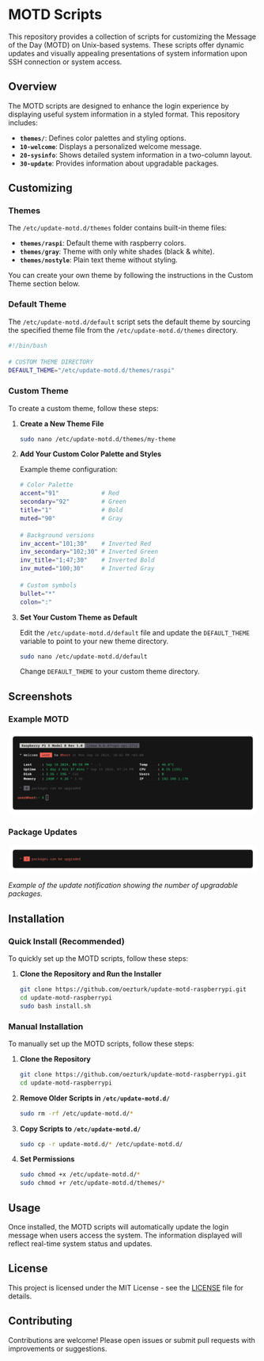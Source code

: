 # MOTD Scripts

This repository provides a collection of scripts for customizing the Message of the Day (MOTD) on Unix-based systems. These scripts offer dynamic updates and visually appealing presentations of system information upon SSH connection or system access.

## Overview

The MOTD scripts are designed to enhance the login experience by displaying useful system information in a styled format. This repository includes:

- **`themes/`**: Defines color palettes and styling options.
- **`10-welcome`**: Displays a personalized welcome message.
- **`20-sysinfo`**: Shows detailed system information in a two-column layout.
- **`30-update`**: Provides information about upgradable packages.

## Customizing

### Themes

The `/etc/update-motd.d/themes` folder contains built-in theme files:

- **`themes/raspi`**: Default theme with raspberry colors.
- **`themes/gray`**:  Theme with only white shades (black & white).
- **`themes/nostyle`**: Plain text theme without styling.

You can create your own theme by following the instructions in the Custom Theme section below.

### Default Theme

The `/etc/update-motd.d/default` script sets the default theme by sourcing the specified theme file from the `/etc/update-motd.d/themes` directory.

```bash
#!/bin/bash

# CUSTOM THEME DIRECTORY
DEFAULT_THEME="/etc/update-motd.d/themes/raspi"
```

### Custom Theme

To create a custom theme, follow these steps:

1. **Create a New Theme File**

   ```bash
   sudo nano /etc/update-motd.d/themes/my-theme
   ```

2. **Add Your Custom Color Palette and Styles**

   Example theme configuration:

   ```bash
   # Color Palette
   accent="91"            # Red
   secondary="92"         # Green
   title="1"              # Bold
   muted="90"             # Gray

   # Background versions
   inv_accent="101;30"    # Inverted Red
   inv_secondary="102;30" # Inverted Green
   inv_title="1;47;30"    # Inverted Bold
   inv_muted="100;30"     # Inverted Gray

   # Custom symbols
   bullet="*"
   colon=":"
   ```

3. **Set Your Custom Theme as Default**

   Edit the `/etc/update-motd.d/default` file and update the `DEFAULT_THEME` variable to point to your new theme directory.

   ```bash
   sudo nano /etc/update-motd.d/default
   ```

   Change `DEFAULT_THEME` to your custom theme directory.

## Screenshots

### Example MOTD

![Screenshot](images/screenshot-raspi.png)

### Package Updates

![Update](images/screenshot-update.png)

*Example of the update notification showing the number of upgradable packages.*

## Installation

### Quick Install (Recommended)

To quickly set up the MOTD scripts, follow these steps:

1. **Clone the Repository and Run the Installer**

   ```bash
   git clone https://github.com/oezturk/update-motd-raspberrypi.git
   cd update-motd-raspberrypi
   sudo bash install.sh
   ```

### Manual Installation

To manually set up the MOTD scripts, follow these steps:

1. **Clone the Repository**

   ```bash
   git clone https://github.com/oezturk/update-motd-raspberrypi.git
   cd update-motd-raspberrypi
   ```

2. **Remove Older Scripts in `/etc/update-motd.d/`**

   ```bash
   sudo rm -rf /etc/update-motd.d/*
   ```

3. **Copy Scripts to `/etc/update-motd.d/`**

   ```bash
   sudo cp -r update-motd.d/* /etc/update-motd.d/
   ```

4. **Set Permissions**

   ```bash
   sudo chmod +x /etc/update-motd.d/*
   sudo chmod +r /etc/update-motd.d/themes/*
   ```

## Usage

Once installed, the MOTD scripts will automatically update the login message when users access the system. The information displayed will reflect real-time system status and updates.

## License

This project is licensed under the MIT License - see the [LICENSE](LICENSE) file for details.

## Contributing

Contributions are welcome! Please open issues or submit pull requests with improvements or suggestions.
